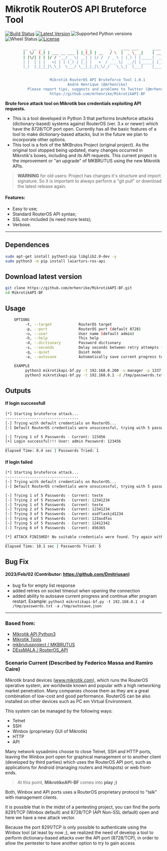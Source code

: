 # Mikrotik RouterOS API Bruteforce Tool
[![Build Status](https://travis-ci.org/socialwifi/RouterOS-api.svg?branch=master)](https://travis-ci.org/socialwifi/RouterOS-api)
[![Latest Version](https://img.shields.io/pypi/v/RouterOS-api.svg)](https://pypi.python.org/pypi/RouterOS-api/)
![Supported Python versions](https://img.shields.io/badge/Python-3-blue)
![Wheel Status](https://img.shields.io/pypi/wheel/RouterOS-api.svg)
[![License](https://img.shields.io/pypi/l/RouterOS-api.svg)](https://github.com/mrhenrike/MikrotikAPI-BF/blob/master/LICENSE)

```sh
        __  __ _ _              _   _ _        _    ____ ___      ____  _____
        |  \/  (_) | ___ __ ___ | |_(_) | __   / \  |  _ \_ _|    | __ )|  ___|
        | |\/| | | |/ / '__/ _ \| __| | |/ /  / _ \ | |_) | |_____|  _ \| |_
        | |  | | |   <| | | (_) | |_| |   <  / ___ \|  __/| |_____| |_) |  _|
        |_|  |_|_|_|\_\_|  \___/ \__|_|_|\_\/_/   \_\_|  |___|    |____/|_|


                    Mikrotik RouterOS API Bruteforce Tool 1.0.1
                            André Henrique (@mrhenrike)
          Please report tips, suggests and problems to Twitter (@mrhenrike)
                    https://github.com/mrhenrike/MikrotikAPI-BF
```

**Brute force attack tool on Mikrotik box credentials exploiting API requests.**
- This is a tool developed in Python 3 that performs bruteforce attacks (dictionary-based) systems against RouterOS (ver. 3.x or newer) which have the 8728/TCP port open. Currently has all the basic features of a tool to make dictionary-based attacks, but in the future we plan to incorporate other options.
- This tool is a fork of the MKBrutos Project (original project). As the original tool stopped being updated, many changes occurred in Mikrotik's boxes, including and its API requests. This current project is the improvement or "an upgrade" of MKBRUTUS using the new Mikrotik APIs. 

> **WARNING** for old users: 
> Project has changes it's structure and import signature.
> So it is important to always perform a "git pull" or download the latest release again.

#### Features:
* Easy to use;
* Standard RouterOS API syntax;
* SSL not-included (is need more tests);
* Verbose.
- - -
## Dependences
```sh
sudo apt-get install python3-pip libglib2.0-dev -y
sudo python3 -m pip install laiarturs-ros-api
```
## Download latest version
```sh
git clone https://github.com/mrhenrike/MikrotikAPI-BF.git
cd MikrotikAPI-BF
```
## Usage
```sh
    OPTIONS
         -t, --target            RouterOS target
         -p, --port              RouterOS port (default 8728)
         -u, --user              User name (default admin)
         -h, --help              This help
         -d, --dictionary        Password dictionary
         -s, --seconds           Delay seconds between retry attempts (default 1)
         -q, --quiet             Quiet mode
         -a, --autosave          Automatically save current progress to file, and read from it on startup

    EXAMPLE
         python3 mikrotikapi-bf.py -t 192.168.0.200 -u manager -p 1337 -d /tmp/passwords.txt -s 5
         python3 mikrotikapi-bf.py -t 192.168.0.1 -d /tmp/passwords.txt
```
## Outputs
#### If login successfull
```sh
[*] Starting bruteforce attack...
---------------------------------
[-] Trying with default credentials on RouterOS...
[-] Default RouterOS credentials were unsuccessful, trying with 5 passwords in list...

[-] Trying 1 of 5 Passwords - Current: 123456
[+] Login successful!!! User: admin Password: 123456
__________________________________________
Elapsed Time: 0.4 sec | Passwords Tried: 1
```
#### If login failed
```sh
[*] Starting bruteforce attack...
---------------------------------
[-] Trying with default credentials on RouterOS...
[-] Default RouterOS credentials were unsuccessful, trying with 5 passwords in list...

[-] Trying 1 of 5 Passwords - Current: teste
[-] Trying 2 of 5 Passwords - Current: 12341234
[-] Trying 1 of 5 Passwords - Current: teste
[-] Trying 2 of 5 Passwords - Current: 12341234
[-] Trying 3 of 5 Passwords - Current: asdflaskjd1234
[-] Trying 4 of 5 Passwords - Current: 123asdfas
[-] Trying 5 of 5 Passwords - Current: 12412342
[-] Trying 6 of 5 Passwords - Current: 456365

[*] ATTACK FINISHED! No suitable credentials were found. Try again with a different wordlist.
___________________________________________
Elapsed Time: 10.1 sec | Passwords Tried: 5
```

## Bug Fix
#### 2023/Feb/02 (Contributor: https://github.com/Dmitriusan)
* bug fix for empty list response
* added retries on socket timeout when opening the connection
* added ability to autosave current progress and continue after program restart. Example: `python3 mikrotikapi-bf.py -t 192.168.0.1 -d /tmp/passwords.txt -a /tmp/autosave.json` 

- - -

### Based from:
+ [Mikrotik API Python3](https://wiki.mikrotik.com/wiki/Manual:API_Python3)
+ [Mikrotik Tools](https://github.com/0ki/mikrotik-tools)
+ [mkbrutusproject / MKBRUTUS](http://mkbrutusproject.github.io/MKBRUTUS/)
+ [DEssMALA / RouterOS_API](https://github.com/DEssMALA/RouterOS_API)

### Scenario Current (Described by Federico Massa and Ramiro Caire)
Mikrotik brand devices (www.mikrotik.com), which runs the RouterOS operative system, are worldwide known and popular with a high networking market penetration. Many companies choose them as they are a great combination of low-cost and good performance. RouterOS can be also installed on other devices such as PC em Virtual Environment.

This system can be managed by the following ways:
- Telnet
- SSH
- Winbox (proprietary GUI of Mikrotik)
- HTTP
- API

Many network sysadmins choose to close Telnet, SSH and HTTP ports, leaving the Winbox port open for graphical management or to another client (developed by third parties) which uses the RouterOS API port, such as applications for Android (managing routers and Hotspots) or web front-ends. 

> At this point, **MikrotikeAPI-BF** comes into **play ;)**

Both, Winbox and API ports uses a RouterOS proprietary protocol to "talk" with management clients.

It is possible that in the midst of a pentesting project, you can find the ports 8291/TCP (Winbox default) and 8728/TCP (API Non-SSL default) open and here we have a new attack vector.

Because the port 8291/TCP is only possible to authenticate using the Winbox tool (at least by now ;), we realized the need of develop a tool to perform dictionary-based attacks over the API port (8728/TCP), in order to allow the pentester to have another option to try to gain access

